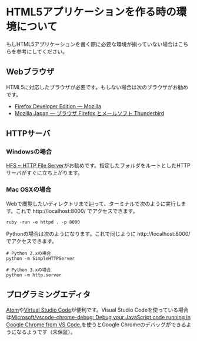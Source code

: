 # HTML5アプリケーションを作る時の環境について

もしHTML5アプリケーションを書く際に必要な環境が揃っていない場合はこちらを参考にしてください。

## Webブラウザ

HTML5に対応したブラウザが必要です。もしない場合は次のブラウザがお勧めです。

- [Firefox Developer Edition — Mozilla](https://www.mozilla.org/ja/firefox/developer/)
- [Mozilla Japan — ブラウザ Firefox とメールソフト Thunderbird](https://www.mozilla.jp/)

## HTTPサーバ

### Windowsの場合

[HFS ~ HTTP File Server](http://www.rejetto.com/hfs/)がお勧めです。指定したフォルダをルートとしたHTTPサーバがすぐに立ち上がります。

### Mac OSXの場合

Webで閲覧したいディレクトリまで辿って、ターミナルで次のように実行します。これで http://localhost:8000/ でアクセスできます。

```
ruby -run -e httpd . -p 8000
```

Pythonの場合は次のようになります。これで同じように http://localhost:8000/ でアクセスできます。

```
# Python 2.xの場合
python -m SimpleHTTPServer

# Python 3.xの場合
python -m http.server
```

## プログラミングエディタ

[Atom](https://atom.io/)や[Virtual Studio Code](https://www.visualstudio.com/ja-jp/products/code-vs.aspx)が便利です。Visual Studio Codeを使っている場合は[Microsoft/vscode-chrome-debug: Debug your JavaScript code running in Google Chrome from VS Code.](https://github.com/Microsoft/vscode-chrome-debug/)を使うとGoogle Chromeのデバッグができるようになるようです（未保証）。

